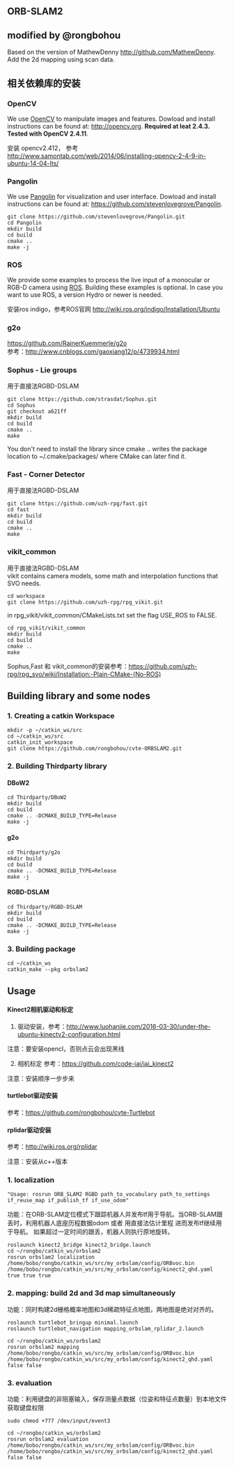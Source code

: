 ORB-SLAM2
-------
## modified by @rongbohou
Based on the version of MathewDenny http://github.com/MathewDenny.  
Add the 2d mapping using scan data.

## 相关依赖库的安装

### OpenCV
We use [OpenCV](http://opencv.org) to manipulate images and features. Dowload and install instructions can be found at: http://opencv.org. **Required at leat 2.4.3. Tested with OpenCV 2.4.11**.

安装 opencv2.412， 参考 http://www.samontab.com/web/2014/06/installing-opencv-2-4-9-in-ubuntu-14-04-lts/

### Pangolin
We use [Pangolin](https://github.com/stevenlovegrove/Pangolin) for visualization and user interface. Dowload and install instructions can be found at: https://github.com/stevenlovegrove/Pangolin.

```
git clone https://github.com/stevenlovegrove/Pangolin.git   
cd Pangolin  
mkdir build  
cd build  
cmake ..  
make -j
```


### ROS
We provide some examples to process the live input of a monocular or RGB-D camera using [ROS](ros.org). Building these examples is optional. In case you want to use ROS, a version Hydro or newer is needed.  

安装ros indigo，参考ROS官网 http://wiki.ros.org/indigo/Installation/Ubuntu

### g2o
https://github.com/RainerKuemmerle/g2o  
参考：http://www.cnblogs.com/gaoxiang12/p/4739934.html

### Sophus - Lie groups
用于直接法RGBD-DSLAM  

```
git clone https://github.com/strasdat/Sophus.git  
cd Sophus  
git checkout a621ff  
mkdir build  
cd build  
cmake ..  
make  
```

You don't need to install the library since cmake .. writes the package location to ~/.cmake/packages/ where CMake can later find it.

### Fast - Corner Detector
用于直接法RGBD-DSLAM  

```
git clone https://github.com/uzh-rpg/fast.git  
cd fast  
mkdir build  
cd build  
cmake ..  
make  
```

### vikit_common
用于直接法RGBD-DSLAM  
vikit contains camera models, some math and interpolation functions that SVO needs.
```
cd workspace  
git clone https://github.com/uzh-rpg/rpg_vikit.git  
```
in rpg_vikit/vikit_common/CMakeLists.txt set the flag USE_ROS to FALSE.  

```
cd rpg_vikit/vikit_common  
mkdir build  
cd build  
cmake ..  
make  
```

Sophus,Fast 和 vikit_common的安装参考：https://github.com/uzh-rpg/rpg_svo/wiki/Installation:-Plain-CMake-(No-ROS)

##  Building library and some nodes
### 1. Creating a catkin Workspace

```
mkdir -p ~/catkin_ws/src  
cd ~/catkin_ws/src  
catkin_init_workspace  
git clone https://github.com/rongbohou/cvte-ORBSLAM2.git
```

### 2. Building Thirdparty library
#### DBoW2
```
cd Thirdparty/DBoW2  
mkdir build  
cd build  
cmake .. -DCMAKE_BUILD_TYPE=Release  
make -j  
```
#### g2o
```
cd Thirdparty/g2o  
mkdir build  
cd build  
cmake .. -DCMAKE_BUILD_TYPE=Release  
make -j  
```
#### RGBD-DSLAM
```
cd Thirdparty/RGBD-DSLAM  
mkdir build  
cd build  
cmake .. -DCMAKE_BUILD_TYPE=Release  
make -j  
```
### 3. Building package
```
cd ~/catkin_ws  
catkin_make --pkg orbslam2  
```
##  Usage
#### Kinect2相机驱动和标定
1) 驱动安装，参考：http://www.luohanjie.com/2016-03-30/under-the-ubuntu-kinectv2-configuration.html

注意：要安装opencl，否则点云会出现黑线

2) 相机标定
参考：https://github.com/code-iai/iai_kinect2

注意：安装顺序一步步来

#### turtlebot驱动安装
参考：https://github.com/rongbohou/cvte-Turtlebot

#### rplidar驱动安装
参考：http://wiki.ros.org/rplidar

注意：安装从c++版本
### 1. localization   
```
"Usage: rosrun ORB_SLAM2 RGBD path_to_vocabulary path_to_settings if_reuse_map if_publish_tf if_use_odom"  
```
功能：在ORB-SLAM定位模式下跟踪机器人并发布tf用于导航。当ORB-SLAM跟丢时，利用机器人底座历程数据odom 或者 用直接法估计里程 进而发布tf继续用于导航。
如果超过一定时间的跟丢，机器人则执行原地旋转。

```
roslaunch kinect2_bridge kinect2_bridge.launch  
cd ~/rongbo/catkin_ws/orbslam2
rosrun orbslam2 localization /home/bobo/rongbo/catkin_ws/src/my_orbslam/config/ORBvoc.bin /home/bobo/rongbo/catkin_ws/src/my_orbslam/config/kinect2_qhd.yaml true true true
```

### 2. mapping: build 2d and 3d map simultaneously
功能：同时构建2d栅格概率地图和3d稀疏特征点地图，两地图是绝对对齐的。
```
roslaunch turtlebot_bringup minimal.launch
roslaunch turtlebot_navigation mapping_orbslam_rplidar_2.launch

cd ~/rongbo/catkin_ws/orbslam2
rosrun orbslam2 mapping /home/bobo/rongbo/catkin_ws/src/my_orbslam/config/ORBvoc.bin /home/bobo/rongbo/catkin_ws/src/my_orbslam/config/kinect2_qhd.yaml false false
```
### 3. evaluation
功能：利用键盘的非阻塞输入，保存测量点数据（位姿和特征点数量）到本地文件  
获取键盘权限
```
sudo chmod +777 /dev/input/event3
```
```
cd ~/rongbo/catkin_ws/orbslam2
rosrun orbslam2 evaluation /home/bobo/rongbo/catkin_ws/src/my_orbslam/config/ORBvoc.bin /home/bobo/rongbo/catkin_ws/src/my_orbslam/config/kinect2_qhd.yaml false false
```
